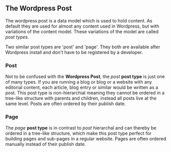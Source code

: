## The Wordpress Post
The wordpress post is a data model which is used to hold content. As default they are used for almost any content used in Wordpress, but with variations of the content model. These variations of the model are called *post types*.

Two similar post types are 'post' and 'page'. They both are available after Wordpress install and don't have to be registered by a developer. 

### Post
Not to be confused with the **Wordpress Post**, the *post* **post type** is just one of many types. If you are running a blog or blog or a website with any editorial content, each article, blog entry or similar would be written as a post. This post type is non-hierarchial meaning they cannot be ordered in a tree-like structure with parents and children, instead all posts live at the same level. Posts are often ordered by their publish date.

### Page
The *page* **post type** is in contrast to *post* hierarchal and can thereby be ordered in a tree-like structure, which make this post type perfect for building pages and sub-pages in a regular website. Pages are often ordered manually instead of their publish date.
